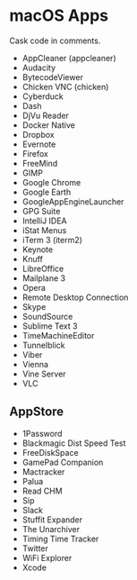 # macOS Apps

Cask code in comments.

* AppCleaner (appcleaner)
* Audacity
* BytecodeViewer
* Chicken VNC (chicken)
* Cyberduck
* Dash
* DjVu Reader
* Docker Native
* Dropbox
* Evernote
* Firefox
* FreeMind
* GIMP
* Google Chrome
* Google Earth
* GoogleAppEngineLauncher
* GPG Suite
* IntelliJ IDEA
* iStat Menus
* iTerm 3 (iterm2)
* Keynote
* Knuff
* LibreOffice
* Mailplane 3
* Opera
* Remote Desktop Connection
* Skype
* SoundSource
* Sublime Text 3
* TimeMachineEditor
* Tunnelblick
* Viber
* Vienna
* Vine Server
* VLC

## AppStore

* 1Password
* Blackmagic Dist Speed Test
* FreeDiskSpace
* GamePad Companion
* Mactracker
* Palua
* Read CHM
* Sip
* Slack
* Stuffit Expander
* The Unarchiver
* Timing Time Tracker
* Twitter
* WiFi Explorer
* Xcode
